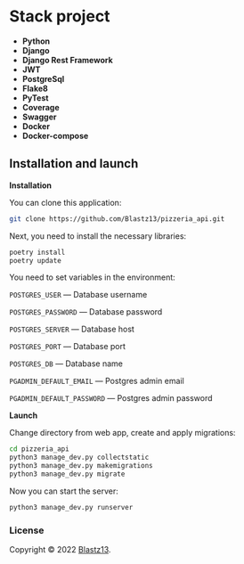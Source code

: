 # Stack project

- **Python**
- **Django**
- **Django Rest Framework**
- **JWT**
- **PostgreSql**
- **Flake8**
- **PyTest**
- **Coverage**
- **Swagger**
- **Docker**
- **Docker-compose**

## Installation and launch

**Installation**

You can clone this application:

```bash 
git clone https://github.com/Blastz13/pizzeria_api.git
```

Next, you need to install the necessary libraries:

```bash
poetry install
poetry update
```
You need to set variables in the environment:

`POSTGRES_USER` — Database username

`POSTGRES_PASSWORD` — Database password

`POSTGRES_SERVER` — Database host

`POSTGRES_PORT` — Database port

`POSTGRES_DB` — Database name

`PGADMIN_DEFAULT_EMAIL` — Postgres admin email

`PGADMIN_DEFAULT_PASSWORD` — Postgres admin password

**Launch**

Change directory from web app, create and apply migrations:

```bash
cd pizzeria_api
python3 manage_dev.py collectstatic
python3 manage_dev.py makemigrations
python3 manage_dev.py migrate
```

Now you can start the server:

```bash
python3 manage_dev.py runserver
```

### License

Copyright © 2022 [Blastz13](https://github.com/Blastz13/).